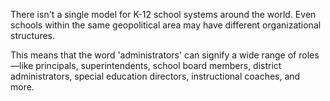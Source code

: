 There isn't a single model for K-12 school systems around the world. Even schools within the same geopolitical area may have different organizational structures.

This means that the word 'administrators' can signify a wide range of roles—like principals, superintendents, school board members, district administrators, special education directors, instructional coaches, and more.
